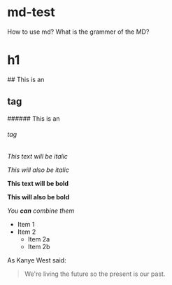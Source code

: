 # md-test
How to use md?
What is the grammer of the MD?
<h1> h1</h1>
## This is an <h2> tag</h2>
###### This is an <h6> tag</h6>

*This text will be italic* 

_This will also be italic_

**This text will be bold** 

__This will also be bold__

_You **can** combine them_

* Item 1
* Item 2
  * Item 2a
  * Item 2b
 
 As Kanye West said:

> We're living the future so
> the present is our past.